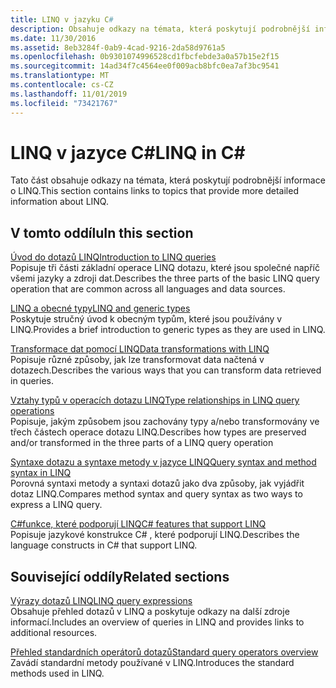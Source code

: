 ```yaml
---
title: LINQ v jazyku C#
description: Obsahuje odkazy na témata, která poskytují podrobnější informace o C#LINQ v.
ms.date: 11/30/2016
ms.assetid: 8eb3284f-0ab9-4cad-9216-2da58d9761a5
ms.openlocfilehash: 0b9301074996528cd1fbcfebde3a0a57b15e2f15
ms.sourcegitcommit: 14ad34f7c4564ee0f009acb8bfc0ea7af3bc9541
ms.translationtype: MT
ms.contentlocale: cs-CZ
ms.lasthandoff: 11/01/2019
ms.locfileid: "73421767"
---
```

# <a name="linq-in-c"></a><span data-ttu-id="21f60-103">LINQ v jazyce C\#</span><span class="sxs-lookup"><span data-stu-id="21f60-103">LINQ in C\#</span></span>

<span data-ttu-id="21f60-104">Tato část obsahuje odkazy na témata, která poskytují podrobnější informace o LINQ.</span><span class="sxs-lookup"><span data-stu-id="21f60-104">This section contains links to topics that provide more detailed information about LINQ.</span></span>

## <a name="in-this-section"></a><span data-ttu-id="21f60-105">V tomto oddílu</span><span class="sxs-lookup"><span data-stu-id="21f60-105">In this section</span></span>

[<span data-ttu-id="21f60-106">Úvod do dotazů LINQ</span><span class="sxs-lookup"><span data-stu-id="21f60-106">Introduction to LINQ queries</span></span>](../programming-guide/concepts/linq/introduction-to-linq-queries.md)  
<span data-ttu-id="21f60-107">Popisuje tři části základní operace LINQ dotazu, které jsou společné napříč všemi jazyky a zdroji dat.</span><span class="sxs-lookup"><span data-stu-id="21f60-107">Describes the three parts of the basic LINQ query operation that are common across all languages and data sources.</span></span>  

[<span data-ttu-id="21f60-108">LINQ a obecné typy</span><span class="sxs-lookup"><span data-stu-id="21f60-108">LINQ and generic types</span></span>](../programming-guide/concepts/linq/linq-and-generic-types.md)  
<span data-ttu-id="21f60-109">Poskytuje stručný úvod k obecným typům, které jsou používány v LINQ.</span><span class="sxs-lookup"><span data-stu-id="21f60-109">Provides a brief introduction to generic types as they are used in LINQ.</span></span>

[<span data-ttu-id="21f60-110">Transformace dat pomocí LINQ</span><span class="sxs-lookup"><span data-stu-id="21f60-110">Data transformations with LINQ</span></span>](../programming-guide/concepts/linq/data-transformations-with-linq.md)  
<span data-ttu-id="21f60-111">Popisuje různé způsoby, jak lze transformovat data načtená v dotazech.</span><span class="sxs-lookup"><span data-stu-id="21f60-111">Describes the various ways that you can transform data retrieved in queries.</span></span>

[<span data-ttu-id="21f60-112">Vztahy typů v operacích dotazu LINQ</span><span class="sxs-lookup"><span data-stu-id="21f60-112">Type relationships in LINQ query operations</span></span>](../programming-guide/concepts/linq/type-relationships-in-linq-query-operations.md)  
<span data-ttu-id="21f60-113">Popisuje, jakým způsobem jsou zachovány typy a/nebo transformovány ve třech částech operace dotazu LINQ.</span><span class="sxs-lookup"><span data-stu-id="21f60-113">Describes how types are preserved and/or transformed in the three parts of a LINQ query operation</span></span>

[<span data-ttu-id="21f60-114">Syntaxe dotazu a syntaxe metody v jazyce LINQ</span><span class="sxs-lookup"><span data-stu-id="21f60-114">Query syntax and method syntax in LINQ</span></span>](../programming-guide/concepts/linq/query-syntax-and-method-syntax-in-linq.md)  
<span data-ttu-id="21f60-115">Porovná syntaxi metody a syntaxi dotazů jako dva způsoby, jak vyjádřit dotaz LINQ.</span><span class="sxs-lookup"><span data-stu-id="21f60-115">Compares method syntax and query syntax as two ways to express a LINQ query.</span></span>

[<span data-ttu-id="21f60-116">C#funkce, které podporují LINQ</span><span class="sxs-lookup"><span data-stu-id="21f60-116">C# features that support LINQ</span></span>](../programming-guide/concepts/linq/features-that-support-linq.md)  
<span data-ttu-id="21f60-117">Popisuje jazykové konstrukce C# , které podporují LINQ.</span><span class="sxs-lookup"><span data-stu-id="21f60-117">Describes the language constructs in C# that support LINQ.</span></span>

## <a name="related-sections"></a><span data-ttu-id="21f60-118">Související oddíly</span><span class="sxs-lookup"><span data-stu-id="21f60-118">Related sections</span></span>

[<span data-ttu-id="21f60-119">Výrazy dotazů LINQ</span><span class="sxs-lookup"><span data-stu-id="21f60-119">LINQ query expressions</span></span>](index.md)  
<span data-ttu-id="21f60-120">Obsahuje přehled dotazů v LINQ a poskytuje odkazy na další zdroje informací.</span><span class="sxs-lookup"><span data-stu-id="21f60-120">Includes an overview of queries in LINQ and provides links to additional resources.</span></span>

[<span data-ttu-id="21f60-121">Přehled standardních operátorů dotazů</span><span class="sxs-lookup"><span data-stu-id="21f60-121">Standard query operators overview</span></span>](../programming-guide/concepts/linq/standard-query-operators-overview.md)  
<span data-ttu-id="21f60-122">Zavádí standardní metody používané v LINQ.</span><span class="sxs-lookup"><span data-stu-id="21f60-122">Introduces the standard methods used in LINQ.</span></span>

